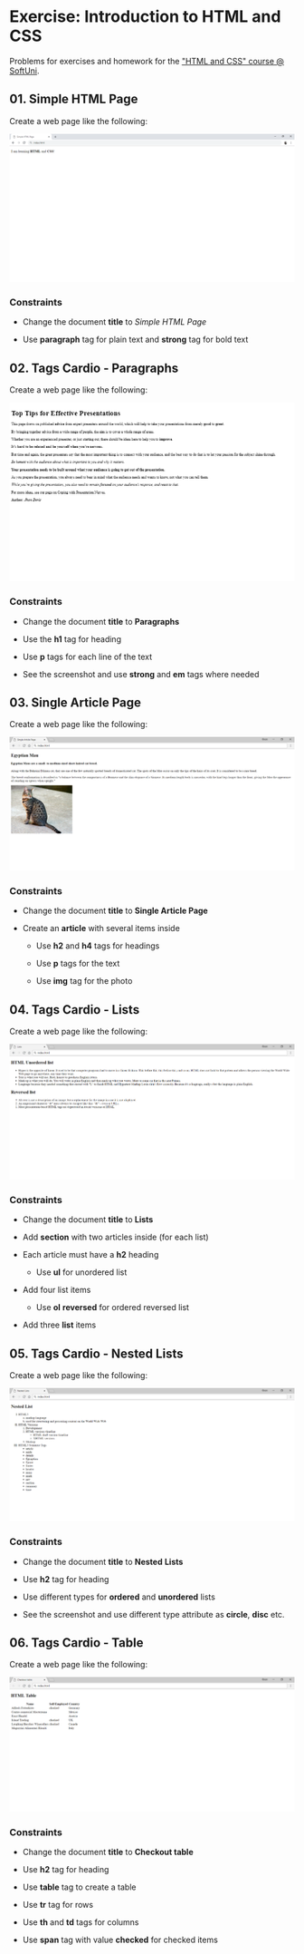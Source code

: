 # Exercise: Introduction to HTML and CSS

Problems for exercises and homework for the [\"HTML and CSS\" course @
SoftUni](https://softuni.bg/trainings/3122/html-and-css-september-2020).

## 01\. Simple HTML Page

Create a web page like the following:

![](./media/image1.png)

### Constraints

-   Change the document **title** to *Simple HTML Page*

-   Use **paragraph** tag for plain text and **strong** tag for bold
    text

## 02\. Tags Cardio - Paragraphs

Create a web page like the following:

![](./media/image2.png)

### Constraints

-   Change the document **title** to **Paragraphs**

-   Use the **h1** tag for heading

-   Use **p** tags for each line of the text

-   See the screenshot and use **strong** and **em** tags where needed

## 03\. Single Article Page

Create a web page like the following:

![](./media/image3.png)

### Constraints

-   Change the document **title** to **Single Article Page**

-   Create an **article** with several items inside

    -   Use **h2** and **h4** tags for headings

    -   Use **p** tags for the text

    -   Use **img** tag for the photo

## 04\. Tags Cardio - Lists

Create a web page like the following:

![](./media/image4.png)

### Constraints

-   Change the document **title** to **Lists**

-   Add **section** with two articles inside (for each list)

-   Each article must have a **h2** heading

    -   Use **ul** for unordered list

-   Add four list items

    -   Use **ol** **reversed** for ordered reversed list

-   Add three **list** items

## 05\. Tags Cardio - Nested Lists

Create a web page like the following:

![](./media/image5.png)

### Constraints

-   Change the document **title** to **Nested** **Lists**

-   Use **h2** tag for heading

-   Use different types for **ordered** and **unordered** lists

-   See the screenshot and use different type attribute as **circle**,
    **disc** etc.

## 06\. Tags Cardio - Table

Create a web page like the following:

![](./media/image6.png)

### Constraints

-   Change the document **title** to **Checkout tablе**

-   Use **h2** tag for heading

-   Use **table** tag to create a table

-   Use **tr** tag for rows

-   Use **th** and **td** tags for columns

-   Use **span** tag with value **checked** for checked items
